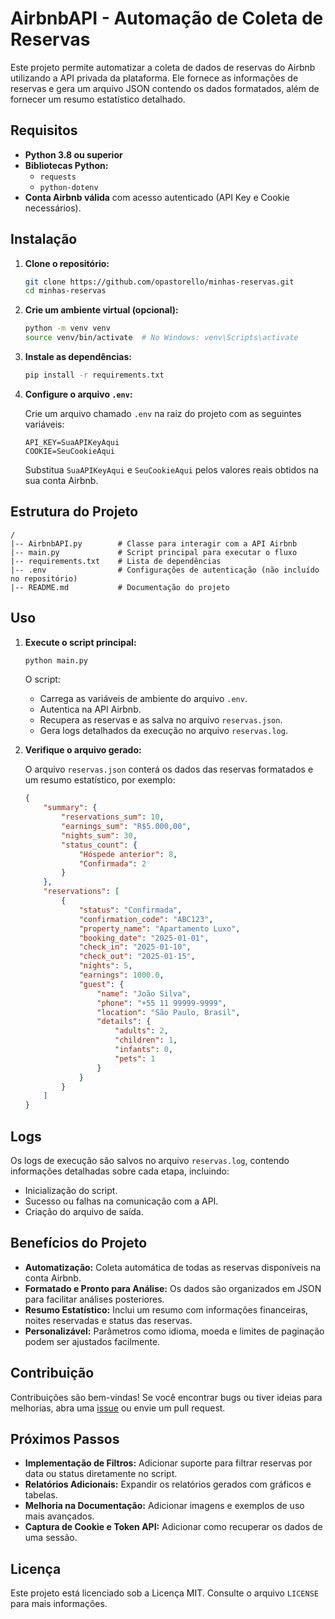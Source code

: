 # AirbnbAPI - Automação de Coleta de Reservas

Este projeto permite automatizar a coleta de dados de reservas do Airbnb utilizando a API privada da plataforma.
Ele fornece as informações de reservas e gera um arquivo JSON contendo os dados formatados, além de fornecer um resumo estatístico detalhado.
## Requisitos

- **Python 3.8 ou superior**
- **Bibliotecas Python:**
  - `requests`
  - `python-dotenv`
- **Conta Airbnb válida** com acesso autenticado (API Key e Cookie necessários).

## Instalação

1. **Clone o repositório:**

   ```bash
   git clone https://github.com/opastorello/minhas-reservas.git
   cd minhas-reservas
   ```

2. **Crie um ambiente virtual (opcional):**

   ```bash
   python -m venv venv
   source venv/bin/activate  # No Windows: venv\Scripts\activate
   ```

3. **Instale as dependências:**

   ```bash
   pip install -r requirements.txt
   ```

4. **Configure o arquivo `.env`:**

   Crie um arquivo chamado `.env` na raiz do projeto com as seguintes variáveis:

   ```env
   API_KEY=SuaAPIKeyAqui
   COOKIE=SeuCookieAqui
   ```

   Substitua `SuaAPIKeyAqui` e `SeuCookieAqui` pelos valores reais obtidos na sua conta Airbnb.

## Estrutura do Projeto

```plaintext
/
|-- AirbnbAPI.py        # Classe para interagir com a API Airbnb
|-- main.py             # Script principal para executar o fluxo
|-- requirements.txt    # Lista de dependências
|-- .env                # Configurações de autenticação (não incluído no repositório)
|-- README.md           # Documentação do projeto
```

## Uso

1. **Execute o script principal:**

   ```bash
   python main.py
   ```

   O script:
   - Carrega as variáveis de ambiente do arquivo `.env`.
   - Autentica na API Airbnb.
   - Recupera as reservas e as salva no arquivo `reservas.json`.
   - Gera logs detalhados da execução no arquivo `reservas.log`.

2. **Verifique o arquivo gerado:**

   O arquivo `reservas.json` conterá os dados das reservas formatados e um resumo estatístico, por exemplo:

   ```json
   {
       "summary": {
           "reservations_sum": 10,
           "earnings_sum": "R$5.000,00",
           "nights_sum": 30,
           "status_count": {
               "Hóspede anterior": 8,
               "Confirmada": 2
           }
       },
       "reservations": [
           {
               "status": "Confirmada",
               "confirmation_code": "ABC123",
               "property_name": "Apartamento Luxo",
               "booking_date": "2025-01-01",
               "check_in": "2025-01-10",
               "check_out": "2025-01-15",
               "nights": 5,
               "earnings": 1000.0,
               "guest": {
                   "name": "João Silva",
                   "phone": "+55 11 99999-9999",
                   "location": "São Paulo, Brasil",
                   "details": {
                       "adults": 2,
                       "children": 1,
                       "infants": 0,
                       "pets": 1
                   }
               }
           }
       ]
   }
   ```

## Logs

Os logs de execução são salvos no arquivo `reservas.log`, contendo informações detalhadas sobre cada etapa, incluindo:
- Inicialização do script.
- Sucesso ou falhas na comunicação com a API.
- Criação do arquivo de saída.

## Benefícios do Projeto

- **Automatização:** Coleta automática de todas as reservas disponíveis na conta Airbnb.
- **Formatado e Pronto para Análise:** Os dados são organizados em JSON para facilitar análises posteriores.
- **Resumo Estatístico:** Inclui um resumo com informações financeiras, noites reservadas e status das reservas.
- **Personalizável:** Parâmetros como idioma, moeda e limites de paginação podem ser ajustados facilmente.

## Contribuição

Contribuições são bem-vindas! Se você encontrar bugs ou tiver ideias para melhorias, abra uma [issue](https://github.com/opastorello/minhas-reservas/issues) ou envie um pull request.

## Próximos Passos

- **Implementação de Filtros:** Adicionar suporte para filtrar reservas por data ou status diretamente no script.
- **Relatórios Adicionais:** Expandir os relatórios gerados com gráficos e tabelas.
- **Melhoria na Documentação:** Adicionar imagens e exemplos de uso mais avançados.
- **Captura de Cookie e Token API:** Adicionar como recuperar os dados de uma sessão.

## Licença

Este projeto está licenciado sob a Licença MIT. Consulte o arquivo `LICENSE` para mais informações.

